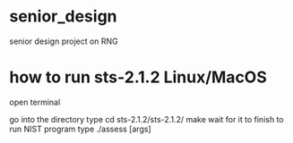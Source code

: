 # senior_design
senior design project on RNG
# how to run sts-2.1.2 Linux/MacOS
open terminal

go into the directory
type
cd sts-2.1.2/sts-2.1.2/
make
wait for it to finish
to run NIST program type
./assess [args]
